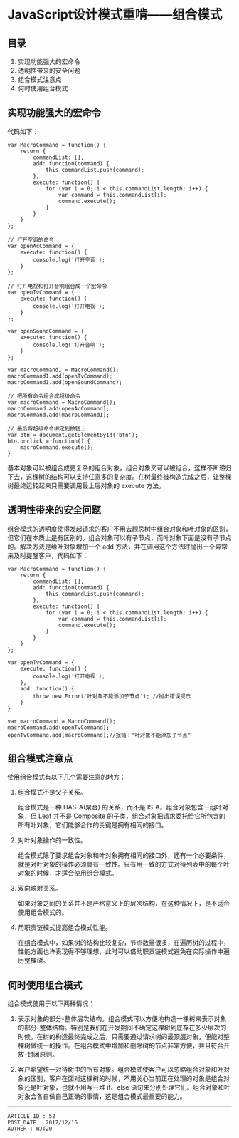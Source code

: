 
# JavaScript设计模式重啃——组合模式 #

## 目录 ##

1. 实现功能强大的宏命令
2. 透明性带来的安全问题
3. 组合模式注意点
4. 何时使用组合模式

## 实现功能强大的宏命令 ##

代码如下：

```
var MacroCommand = function() {
    return {
        commandList: [],
        add: function(command) {
            this.commandList.push(command);
        },
        execute: function() {
            for (var i = 0; i < this.commandList.length; i++) {
                var command = this.commandList[i];
                command.execute();
            }
        }
    }
};

// 打开空调的命令
var openAcCommand = {
    execute: function() {
        console.log('打开空调');
    }
};

// 打开电视和打开音响组合成一个宏命令
var openTvCommand = {
    execute: function() {
        console.log('打开电视');
    }
};

var openSoundCommand = {
    execute: function() {
        console.log('打开音响');
    }
};

var macroCommand1 = MacroCommand();
macroCommand1.add(openTvCommand);
macroCommand1.add(openSoundCommand);

// 把所有命令组合成超级命令
var macroCommand = MacroCommand();
macroCommand.add(openAcCommand);
macroCommand.add(macroCommand1);

// 最后将超级命令绑定到按钮上
var btn = document.getElementById('btn');
btn.onclick = function() {
    macroCommand.execute();
}
```

基本对象可以被组合成更复杂的组合对象，组合对象又可以被组合，这样不断递归下去，这棵树的结构可以支持任意多的复杂度。在树最终被构造完成之后，让整棵树最终运转起来只需要调用最上层对象的 execute 方法。

## 透明性带来的安全问题 ##

组合模式的透明度使得发起请求的客户不用去顾忌树中组合对象和叶对象的区别，但它们在本质上是有区别的。组合对象可以有子节点，而叶对象下面是没有子节点的。解决方法是给叶对象增加一个 add 方法，并在调用这个方法时抛出一个异常来及时提醒客户，代码如下：

```
var MacroCommand = function() {
    return {
        commandList: [],
        add: function(command) {
            this.commandList.push(command);
        },
        execute: function() {
            for (var i = 0; i < this.commandList.length; i++) {
                var command = this.commandList[i];
                command.execute();
            }
        }
    }
};

var openTvCommand = {
    execute: function() {
        console.log('打开电视');
    },
    add: function() {
        throw new Error('叶对象不能添加子节点'); //抛出错误提示
    }
}

var macroCommand = MacroCommand();
macroCommand.add(openTvCommand);
openTvCommand.add(macroCommand);//报错："叶对象不能添加子节点"
```

## 组合模式注意点 ##

使用组合模式有以下几个需要注意的地方：

1. 组合模式不是父子关系。

    组合模式是一种 HAS-A(聚合) 的关系，而不是 IS-A。组合对象包含一组叶对象，但 Leaf 并不是 Composite 的子类，组合对象把请求委托给它所包含的所有叶对象，它们能够合作的关键是拥有相同的接口。

2. 对叶对象操作的一致性。

    组合模式除了要求组合对象和叶对象拥有相同的接口外，还有一个必要条件，就是对叶对象的操作必须具有一致性。只有用一致的方式对待列表中的每个叶对象的时候，才适合使用组合模式。

3. 双向映射关系。

    如果对象之间的关系并不是严格意义上的层次结构，在这种情况下，是不适合使用组合模式的。

4. 用职责链模式提高组合模式性能。

    在组合模式中，如果树的结构比较复杂，节点数量很多，在遍历树的过程中，性能方面也许表现得不够理想，此时可以借助职责链模式避免在实际操作中遍历整棵树。

## 何时使用组合模式 ##

组合模式使用于以下两种情况：

1. 表示对象的部分-整体层次结构。组合模式可以方便地构造一棵树来表示对象的部分-整体结构。特别是我们在开发期间不确定这棵树到底存在多少层次的时候。在树的构造最终完成之后，只需要通过请求树的最顶层对象，便能对整棵树做统一的操作。在组合模式中增加和删除树的节点非常方便，并且符合开放-封闭原则。

2. 客户希望统一对待树中的所有对象。组合模式使客户可以忽略组合对象和叶对象的区别，客户在面对这棵树的时候，不用关心当前正在处理的对象是组合对象还是叶对象，也就不用写一堆 if、else 语句来分别处理它们。组合对象和叶对象会各自做自己正确的事情，这是组合模式最重要的能力。

---

```
ARTICLE_ID : 52
POST_DATE : 2017/12/16
AUTHER : WJT20
```
